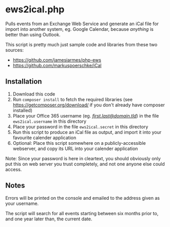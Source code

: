 ews2ical.php
============

Pulls events from an Exchange Web Service and generate an iCal file for import into another system, eg. Google Calendar, because *anything* is better than using Outlook.

This script is pretty much just sample code and libraries from these two sources:

 - https://github.com/jamesiarmes/php-ews
 - https://github.com/markuspoerschke/iCal

Installation
------------

 1. Download this code
 1. Run `composer install` to fetch the required libraries (see https://getcomposer.org/download/ if you don't already have composer installed)
 1. Place your Office 365 username (eg. *first.last@domain.tld*) in the file `ews2ical.username` in this directory
 1. Place your password in the file `ews2ical.secret` in this directory
 1. Run this script to produce an iCal file as output, and import it into your favourite calender application
 1. Optional: Place this script somewhere on a publicly-accessible webserver, and copy its URL into your calender application

Note: Since your password is here in cleartext, you should obviously only put this on web server you trust completely, and not one anyone else could access.

Notes
-----

Errors will be printed on the console and emailed to the address given as your
username.

The script will search for all events starting between six months prior to,
and one year later than, the current date.
